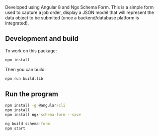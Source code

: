 Developed using Angular 8 and Ngx Schema Form.
This is a simple form used to capture a job order, display a JSON model that will represent the data object to be submited (once a backend/database platform is integrated).

## Development and build

To work on this package:

```bash
npm install
```

Then you can build:

```bash
npm run build:lib
```

## Run the program

```cmd
npm install -g @angular/cli
npm install
npm install ngx-schema-form --save

ng build schema-form
npm start
```

